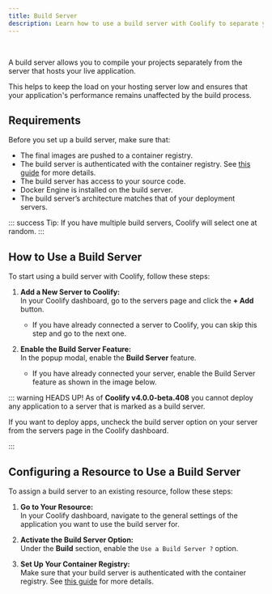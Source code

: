 ```yaml
---
title: Build Server
description: Learn how to use a build server with Coolify to separate your build process from your deployment environment.
---
```


<ZoomableImage src="/docs/images/builds/servers/banner.webp" />

<br />

A build server allows you to compile your projects separately from the server that hosts your live application. 

This helps to keep the load on your hosting server low and ensures that your application's performance remains unaffected by the build process.


## Requirements
Before you set up a build server, make sure that:

- The final images are pushed to a container registry.
- The build server is authenticated with the container registry. See [this guide](/knowledge-base/docker/registry) for more details.
- The build server has access to your source code.
- Docker Engine is installed on the build server.
- The build server’s architecture matches that of your deployment servers.

::: success Tip:
If you have multiple build servers, Coolify will select one at random.
:::


## How to Use a Build Server
To start using a build server with Coolify, follow these steps:

1. **Add a New Server to Coolify:**  
   In your Coolify dashboard, go to the servers page and click the **+ Add** button.

   <ZoomableImage src="/docs/images/builds/servers/1.webp" />

   - If you have already connected a server to Coolify, you can skip this step and go to the next one.

2. **Enable the Build Server Feature:**  
   In the popup modal, enable the **Build Server** feature.
   <ZoomableImage src="/docs/images/builds/servers/2.webp" />

   - If you have already connected your server, enable the Build Server feature as shown in the image below.
   <ZoomableImage src="/docs/images/builds/servers/3.webp" />

::: warning HEADS UP!
As of **Coolify v4.0.0-beta.408** you cannot deploy any application to a server that is marked as a build server. 

If you want to deploy apps, uncheck the build server option on your server from the servers page in the Coolify dashboard.

   <ZoomableImage src="/docs/images/builds/servers/3.webp" />
:::


## Configuring a Resource to Use a Build Server
To assign a build server to an existing resource, follow these steps:

1. **Go to Your Resource:**  
   In your Coolify dashboard, navigate to the general settings of the application you want to use the build server for.

2. **Activate the Build Server Option:**  
   Under the **Build** section, enable the `Use a Build Server ?` option.

   <ZoomableImage src="/docs/images/builds/servers/4.webp" />

3. **Set Up Your Container Registry:**  
   Make sure that your build server is authenticated with the container registry. See [this guide](/knowledge-base/docker/registry) for more details.

